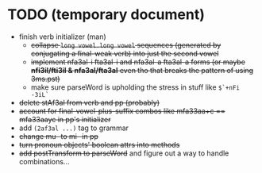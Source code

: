 # TODO (temporary document)

* finish verb initializer (man)
    * ~~collapse `long vowel.long vowel` sequences (generated by conjugating a final-weak verb) into just the second vowel~~
    * ~~implement nfa3al-i fta3al-i and nfa3al-a fta3al-a forms (or maybe **nfi3il/fti3il & nfa3al/fta3al** even tho that breaks the pattern of using 3ms.pst)~~
    * make sure parseWord is upholding the stress in stuff like `` $`+nFi -3iL` ``
* ~~delete stAf3al from verb and pp (probably)~~
* ~~account for final-vowel-plus-suffix combos like mfa33aa+c == mfa33aayc in pp's initializer~~
* add `(2af3al ...)` tag to grammar
* ~~change mu- to mi- in pp~~
* ~~turn pronoun objects' boolean attrs into methods~~
* ~~add postTransform to parseWord~~ and figure out a way to handle combinations...
